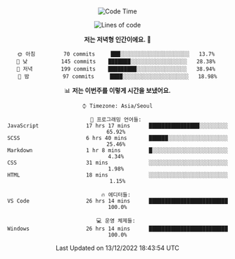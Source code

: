 <div align="center">

<br />

 <!--START_SECTION:waka-->
![Code Time](http://img.shields.io/badge/Code%20Time-187%20hrs%2026%20mins-blue)

![Lines of code](https://img.shields.io/badge/%EC%A0%80%EB%8A%94%20%EC%97%AC%ED%83%9C%EA%B9%8C%EC%A7%80%20-278%20Thousand%20%EC%A4%84%EC%9D%98%20%EC%BD%94%EB%93%9C%EB%A5%BC%20%EC%9E%91%EC%84%B1%ED%96%88%EC%96%B4%EC%9A%94.-blue)

**저는 저녁형 인간이에요. 🦉** 

```text
🌞 아침         70 commits     ███░░░░░░░░░░░░░░░░░░░░░░   13.7% 
🌆 낮　         145 commits    ███████░░░░░░░░░░░░░░░░░░   28.38% 
🌃 저녁         199 commits    █████████░░░░░░░░░░░░░░░░   38.94% 
🌙 밤　         97 commits     ████░░░░░░░░░░░░░░░░░░░░░   18.98%

```


📊 **저는 이번주를 이렇게 시간을 보냈어요.** 

```text
⌚︎ Timezone: Asia/Seoul

💬 프로그래밍 언어들: 
JavaScript               17 hrs 17 mins      ████████████████░░░░░░░░░   65.92% 
SCSS                     6 hrs 40 mins       ██████░░░░░░░░░░░░░░░░░░░   25.46% 
Markdown                 1 hr 8 mins         █░░░░░░░░░░░░░░░░░░░░░░░░   4.34% 
CSS                      31 mins             ░░░░░░░░░░░░░░░░░░░░░░░░░   1.98% 
HTML                     18 mins             ░░░░░░░░░░░░░░░░░░░░░░░░░   1.15%

🔥 에디터들: 
VS Code                  26 hrs 14 mins      █████████████████████████   100.0%

💻 운영 체제들: 
Windows                  26 hrs 14 mins      █████████████████████████   100.0%

```


 Last Updated on 13/12/2022 18:43:54 UTC
<!--END_SECTION:waka-->

</div>
